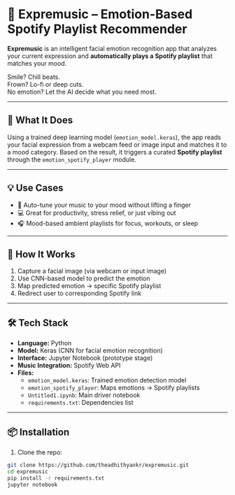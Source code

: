 # 🎵 Expremusic – Emotion-Based Spotify Playlist Recommender

**Expremusic** is an intelligent facial emotion recognition app that analyzes your current expression and **automatically plays a Spotify playlist** that matches your mood.

Smile? Chill beats.  
Frown? Lo-fi or deep cuts.  
No emotion? Let the AI decide what you need most.

---

## 🧠 What It Does

Using a trained deep learning model (`emotion_model.keras`), the app reads your facial expression from a webcam feed or image input and matches it to a mood category. Based on the result, it triggers a curated **Spotify playlist** through the `emotion_spotify_player` module.

---

## 💡 Use Cases

- 🔄 Auto-tune your music to your mood without lifting a finger
- 💻 Great for productivity, stress relief, or just vibing out
- 🎧 Mood-based ambient playlists for focus, workouts, or sleep

---

## 🚀 How It Works

1. Capture a facial image (via webcam or input image)
2. Use CNN-based model to predict the emotion
3. Map predicted emotion → specific Spotify playlist
4. Redirect user to corresponding Spotify link

---

## 🛠 Tech Stack

- **Language:** Python  
- **Model:** Keras (CNN for facial emotion recognition)  
- **Interface:** Jupyter Notebook (prototype stage)  
- **Music Integration:** Spotify Web API  
- **Files:**
  - `emotion_model.keras`: Trained emotion detection model
  - `emotion_spotify_player`: Maps emotions → Spotify playlists
  - `Untitled1.ipynb`: Main driver notebook
  - `requirements.txt`: Dependencies list

---

## 📦 Installation

1. Clone the repo:

```bash
git clone https://github.com/theadhithyankr/expremusic.git
cd expremusic
pip install -r requirements.txt
jupyter notebook

